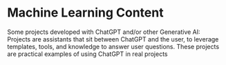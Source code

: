 # Machine Learning Content
Some projects developed with ChatGPT and/or other Generative AI:
Projects are assistants that sit between ChatGPT and the user, to leverage templates, tools, and knowledge to answer user questions. 
These projects are practical examples of using ChatGPT in real projects
